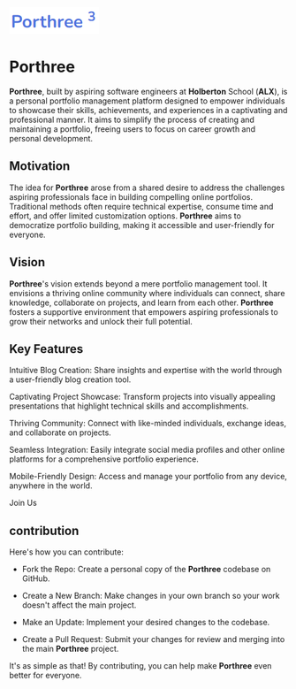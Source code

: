 ![Image description](/Porthree/MainApp/static/MainApp/img/logo.png)
# Porthree

**Porthree**, built by aspiring software engineers at **Holberton** School (**ALX**), is a personal portfolio management platform designed to empower individuals to showcase their skills, achievements, and experiences in a captivating and professional manner. It aims to simplify the process of creating and maintaining a portfolio, freeing users to focus on career growth and personal development.

## Motivation

The idea for **Porthree** arose from a shared desire to address the challenges aspiring professionals face in building compelling online portfolios. Traditional methods often require technical expertise, consume time and effort, and offer limited customization options. **Porthree** aims to democratize portfolio building, making it accessible and user-friendly for everyone.


## Vision

**Porthree**'s vision extends beyond a mere portfolio management tool. It envisions a thriving online community where individuals can connect, share knowledge, collaborate on projects, and learn from each other. **Porthree** fosters a supportive environment that empowers aspiring professionals to grow their networks and unlock their full potential.


## Key Features

Intuitive Blog Creation: Share insights and expertise with the world through a user-friendly blog creation tool.

Captivating Project Showcase: Transform projects into visually appealing presentations that highlight technical skills and accomplishments.

Thriving Community: Connect with like-minded individuals, exchange ideas, and collaborate on projects.

Seamless Integration: Easily integrate social media profiles and other online platforms for a comprehensive portfolio experience.

Mobile-Friendly Design: Access and manage your portfolio from any device, anywhere in the world.

Join Us
## contribution
Here's how you can contribute:

 - Fork the Repo: Create a personal copy of the **Porthree** codebase on GitHub.

 - Create a New Branch: Make changes in your own branch so your work doesn't affect the main project.

 - Make an Update: Implement your desired changes to the codebase.

 - Create a Pull Request: Submit your changes for review and merging into the main **Porthree** project.


It's as simple as that! By contributing, you can help make **Porthree** even better for everyone.

